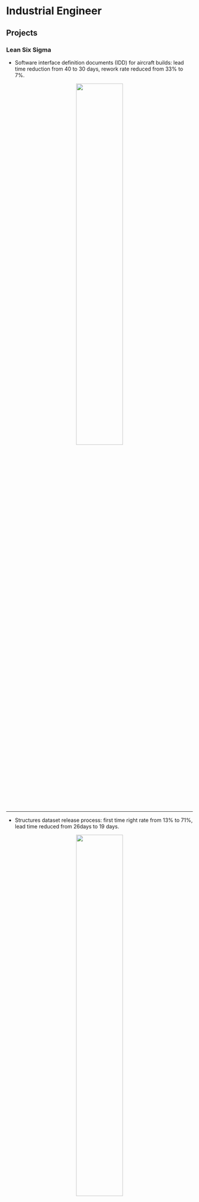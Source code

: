# Industrial Engineer

## Projects

### Lean Six Sigma

- Software interface definition documents (IDD) for aircraft builds: lead time reduction from 40 to 30 days, rework rate 
reduced from 33% to 7%.
<p align="center">
<img src="assets/images/p145.png" width="50%">
</p>

---

- Structures dataset release process: first time right rate from 13% to 71%, lead time reduced from 26days to 19 days.
<p align="center">
<img src="assets/images/p199.png" width="50%">
</p>

---

- Aircraft serialization process: discrepancies from 50% to 0%, ASL 24hr generation turnaround, total manual operations 
reduced from 111 to 57.
<p align="center">
<img src="assets/images/p208.png" width="50%">
</p>

### CAD

- Silicone dip rig cap for medical device manufacturing.
<p align="center">
<img src="assets/images/sil-cap.png" width="65%">
</p>

---

- Gearbox cover.
<p align="center">
<img src="assets/images/grane-1.png" width="65%"> <img src="assets/images/grane-2.png" width="65%">
</p>

---

- Spring expansion block for medical device manufacturing.
<p align="center">
<img src="assets/images/exp.png" width="65%"> <img src="assets/images/exp-exploded.png" width="65%">
</p>

---

- TI-89 calculator cover.
<p align="center">
<img src="assets/images/calc-cap1.PNG" width="50%"> <img src="assets/images/calc-cap2.PNG" width="50%">
</p>

---

- Wood plant stand.
<p align="center">
<img src="assets/images/smallPlantStand.PNG" width="50%">
</p>

- Wood sofa rest.
<p align="center">
<img src="assets/images/arm.PNG" width="50%">
</p>

---


